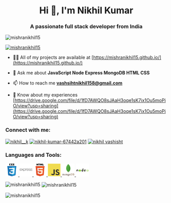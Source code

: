 <h1 align="center">Hi 👋, I'm Nikhil Kumar</h1>
<h3 align="center">A passionate full stack developer from India</h3>

<p align="left"> <img src="https://komarev.com/ghpvc/?username=mishranikhil15&label=Profile%20views&color=0e75b6&style=flat" alt="mishranikhil15" /> </p>

<p align="left"> <a href="https://github.com/ryo-ma/github-profile-trophy"><img src="https://github-profile-trophy.vercel.app/?username=mishranikhil15" alt="mishranikhil15" /></a> </p>

- 👨‍💻 All of my projects are available at [https://mishranikhil15.github.io/](https://mishranikhil15.github.io/)

- 💬 Ask me about **JavaScript Node Express MongoDB HTML CSS**

- 📫 How to reach me **vashsihtnikhil158@gmail.com**

- 📄 Know about my experiences [https://drive.google.com/file/d/1fD7AWQO8sJAaH3oqe1sK7ix1Ou5moPiO/view?usp=sharing](https://drive.google.com/file/d/1fD7AWQO8sJAaH3oqe1sK7ix1Ou5moPiO/view?usp=sharing)

<h3 align="left">Connect with me:</h3>
<p align="left">
<a href="https://twitter.com/nikhil__k" target="blank"><img align="center" src="https://raw.githubusercontent.com/rahuldkjain/github-profile-readme-generator/master/src/images/icons/Social/twitter.svg" alt="nikhil__k" height="30" width="40" /></a>
<a href="https://linkedin.com/in/nikhil-kumar-67442a201" target="blank"><img align="center" src="https://raw.githubusercontent.com/rahuldkjain/github-profile-readme-generator/master/src/images/icons/Social/linked-in-alt.svg" alt="nikhil-kumar-67442a201" height="30" width="40" /></a>
<a href="https://fb.com/nikhil vashisht" target="blank"><img align="center" src="https://raw.githubusercontent.com/rahuldkjain/github-profile-readme-generator/master/src/images/icons/Social/facebook.svg" alt="nikhil vashisht" height="30" width="40" /></a>
</p>

<h3 align="left">Languages and Tools:</h3>
<p align="left"> <a href="https://www.w3schools.com/css/" target="_blank" rel="noreferrer"> <img src="https://raw.githubusercontent.com/devicons/devicon/master/icons/css3/css3-original-wordmark.svg" alt="css3" width="40" height="40"/> </a> <a href="https://expressjs.com" target="_blank" rel="noreferrer"> <img src="https://raw.githubusercontent.com/devicons/devicon/master/icons/express/express-original-wordmark.svg" alt="express" width="40" height="40"/> </a> <a href="https://www.w3.org/html/" target="_blank" rel="noreferrer"> <img src="https://raw.githubusercontent.com/devicons/devicon/master/icons/html5/html5-original-wordmark.svg" alt="html5" width="40" height="40"/> </a> <a href="https://developer.mozilla.org/en-US/docs/Web/JavaScript" target="_blank" rel="noreferrer"> <img src="https://raw.githubusercontent.com/devicons/devicon/master/icons/javascript/javascript-original.svg" alt="javascript" width="40" height="40"/> </a> <a href="https://www.mongodb.com/" target="_blank" rel="noreferrer"> <img src="https://raw.githubusercontent.com/devicons/devicon/master/icons/mongodb/mongodb-original-wordmark.svg" alt="mongodb" width="40" height="40"/> </a> <a href="https://nodejs.org" target="_blank" rel="noreferrer"> <img src="https://raw.githubusercontent.com/devicons/devicon/master/icons/nodejs/nodejs-original-wordmark.svg" alt="nodejs" width="40" height="40"/> </a> </p>

<p><img align="left" src="https://github-readme-stats.vercel.app/api/top-langs?username=mishranikhil15&show_icons=true&locale=en&layout=compact" alt="mishranikhil15" /></p>

<p>&nbsp;<img align="center" src="https://github-readme-stats.vercel.app/api?username=mishranikhil15&show_icons=true&locale=en" alt="mishranikhil15" /></p>

<p><img align="center" src="https://github-readme-streak-stats.herokuapp.com/?user=mishranikhil15&" alt="mishranikhil15" /></p>

